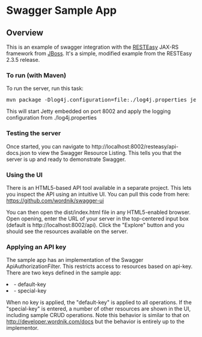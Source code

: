 # Swagger Sample App

## Overview
This is an example of swagger integration with the [RESTEasy](http://www.jboss.org/resteasy) JAX-RS framework from
[JBoss](http://www.jboss.org/).  It's a simple, modified example from the RESTEasy 2.3.5 release.

### To run (with Maven)
To run the server, run this task:
<pre>
mvn package -Dlog4j.configuration=file:./log4j.properties jetty:run
</pre>

This will start Jetty embedded on port 8002 and apply the logging configuration from ./log4j.properties

### Testing the server
Once started, you can navigate to http://localhost:8002/resteasy/api-docs.json to view the Swagger Resource Listing.
This tells you that the server is up and ready to demonstrate Swagger.

### Using the UI
There is an HTML5-based API tool available in a separate project.  This lets you inspect the API using an 
intuitive UI.  You can pull this code from here:  https://github.com/wordnik/swagger-ui

You can then open the dist/index.html file in any HTML5-enabled browser.  Open opening, enter the
URL of your server in the top-centered input box (default is http://localhost:8002/api).  Click the "Explore" 
button and you should see the resources available on the server.

### Applying an API key
The sample app has an implementation of the Swagger ApiAuthorizationFilter.  This restricts access to resources
based on api-key.  There are two keys defined in the sample app:

<li>- default-key</li>

<li>- special-key</li>

When no key is applied, the "default-key" is applied to all operations.  If the "special-key" is entered, a
number of other resources are shown in the UI, including sample CRUD operations.  Note this behavior is similar
to that on http://developer.wordnik.com/docs but the behavior is entirely up to the implementor.
